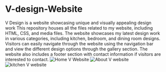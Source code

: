 # V-design-Website
V Design is a website showcasing unique and visually appealing design work
This repository houses all the files related to my website, including HTML, CSS, and media files. The website showcases my latest design work in various categories, including kitchen, bedroom, and dining room designs. Visitors can easily navigate through the website using the navigation bar and view the different design options through the gallery section. The website also includes a footer section with contact information if visitors are interested to contact.
![Home V Website](https://github.com/NajlaEid/V-design-Website/assets/139571202/18f4ac02-a51c-44ca-baf5-0cd27bfca243)
![About V website](https://github.com/NajlaEid/V-design-Website/assets/139571202/175718e6-b9b9-4dd1-9c04-9eee9f60b4c3)
![kitchen V website](https://github.com/NajlaEid/V-design-Website/assets/139571202/04bcd133-10be-4c69-a82d-cc1bd72c192f)
